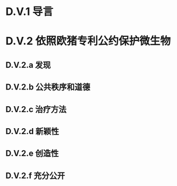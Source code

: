 # D.V.1 导言
# D.V.2 依照欧猪专利公约保护微生物
## D.V.2.a 发现
## D.V.2.b 公共秩序和道德
## D.V.2.c 治疗方法
## D.V.2.d 新颖性
## D.V.2.e 创造性
## D.V.2.f 充分公开
